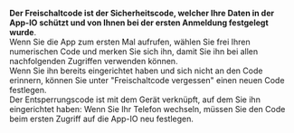 **Der Freischaltcode ist der Sicherheitscode, welcher Ihre Daten in der App-IO schützt und von Ihnen bei der ersten Anmeldung festgelegt wurde**.  
Wenn Sie die App zum ersten Mal aufrufen, wählen Sie frei Ihren numerischen Code und merken Sie sich ihn, damit Sie ihn bei allen nachfolgenden Zugriffen verwenden können.  
Wenn Sie ihn bereits eingerichtet haben und sich nicht an den Code erinnern, können Sie unter "Freischaltcode vergessen" einen neuen Code festlegen.  
Der Entsperrungscode ist mit dem Gerät verknüpft, auf dem Sie ihn eingerichtet haben: Wenn Sie Ihr Telefon wechseln, müssen Sie den Code beim ersten Zugriff auf die App-IO neu festlegen.
